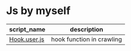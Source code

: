 # Js by myself

| script_name                              | description               |
| ---------------------------------------- | ------------------------- |
| [Hook.user.js](./Hook/Hook.user.js "click me") | hook function in crawling |
